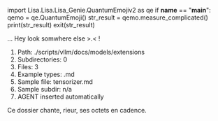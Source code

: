 
import Lisa.Lisa.Lisa_Genie.QuantumEmojiv2 as qe
if __name__ == "__main__":
  qemo = qe.QuantumEmoji()
  str_result = qemo.measure_complicated()
  print(str_result)
  exit(str_result)

... Hey look somwhere else >.< !

1. Path: ./scripts/vllm/docs/models/extensions
2. Subdirectories: 0
3. Files: 3
4. Example types: .md
5. Sample file: tensorizer.md
6. Sample subdir: n/a
7. AGENT inserted automatically

Ce dossier chante, rieur, ses octets en cadence.
